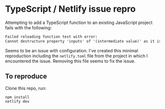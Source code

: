 # TypeScript / Netlify issue repro

Attempting to add a TypeScript function to an existing JavaScript project fails with the following:

```txt
Failed reloading function test with error:
Cannot destructure property 'inputs' of '(intermediate value)' as it is undefined.
```

Seems to be an issue with configuration. I've created this minimal reproduction including the `netlify.toml` file from the project in which I encountered the issue. Removing this file seems to fix the issue.

## To reproduce

Clone this repo, run:

```bash
npm install
netlify dev
```
